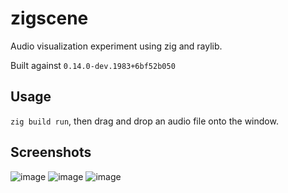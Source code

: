 # zigscene

Audio visualization experiment using zig and raylib.

Built against `0.14.0-dev.1983+6bf52b050
`

## Usage


`zig build run`, then drag and drop an audio file onto the window.

## Screenshots


![image](https://github.com/user-attachments/assets/c87094ec-866d-4cd1-ad56-1fe32f4a6de0)
![image](https://github.com/user-attachments/assets/c61581d6-0686-4786-9f4f-2cdd4cfb98dc)
![image](https://github.com/user-attachments/assets/125bb810-4936-4b71-9610-727efa382211)

